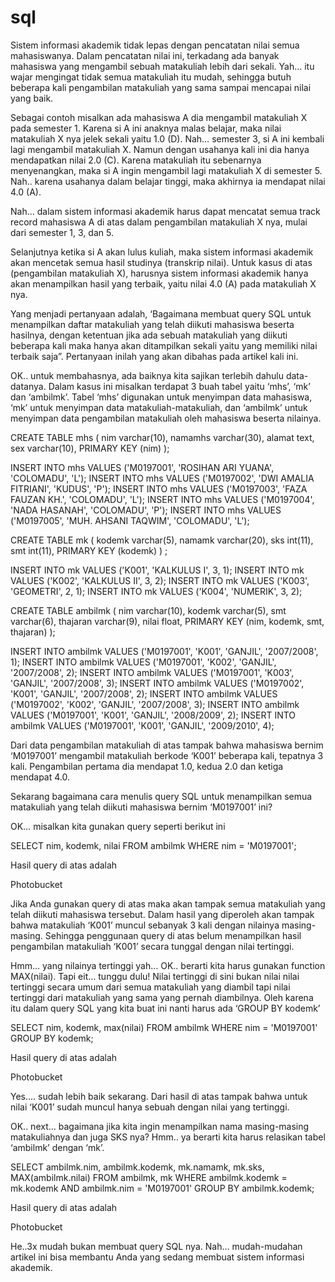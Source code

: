 # sql

Sistem informasi akademik tidak lepas dengan pencatatan nilai semua mahasiswanya. Dalam pencatatan nilai ini, terkadang ada banyak mahasiswa yang mengambil sebuah matakuliah lebih dari sekali. Yah… itu wajar mengingat tidak semua matakuliah itu mudah, sehingga butuh beberapa kali pengambilan matakuliah yang sama sampai mencapai nilai yang baik.

Sebagai contoh misalkan ada mahasiswa A dia mengambil matakuliah X pada semester 1. Karena si A ini anaknya malas belajar, maka nilai matakuliah X nya jelek sekali yaitu 1.0 (D). Nah… semester 3, si A ini kembali lagi mengambil matakuliah X. Namun dengan usahanya kali ini dia hanya mendapatkan nilai 2.0 (C). Karena matakuliah itu sebenarnya menyenangkan, maka si A ingin mengambil lagi matakuliah X di semester 5. Nah.. karena usahanya dalam belajar tinggi, maka akhirnya ia mendapat nilai 4.0 (A).

Nah… dalam sistem informasi akademik harus dapat mencatat semua track record mahasiswa A di atas dalam pengambilan matakuliah X nya, mulai dari semester 1, 3, dan 5.

Selanjutnya ketika si A akan lulus kuliah, maka sistem informasi akademik akan mencetak semua hasil studinya (transkrip nilai). Untuk kasus di atas (pengambilan matakuliah X), harusnya sistem informasi akademik hanya akan menampilkan hasil yang terbaik, yaitu nilai 4.0 (A) pada matakuliah X nya.

Yang menjadi pertanyaan adalah, ‘Bagaimana membuat query SQL untuk menampilkan daftar matakuliah yang telah diikuti mahasiswa beserta hasilnya, dengan ketentuan jika ada sebuah matakuliah yang diikuti beberapa kali maka hanya akan ditampilkan sekali yaitu yang memiliki nilai terbaik saja”. Pertanyaan inilah yang akan dibahas pada artikel kali ini.

OK.. untuk membahasnya, ada baiknya kita sajikan terlebih dahulu data-datanya. Dalam kasus ini misalkan terdapat 3 buah tabel yaitu ‘mhs’, ‘mk’ dan ‘ambilmk’. Tabel ‘mhs’ digunakan untuk menyimpan data mahasiswa, ‘mk’ untuk menyimpan data matakuliah-matakuliah, dan ‘ambilmk’ untuk menyimpan data pengambilan matakuliah oleh mahasiswa beserta nilainya.

CREATE TABLE mhs (
  nim varchar(10),
  namamhs varchar(30),
  alamat text,
  sex varchar(10),
  PRIMARY KEY  (nim)
);

INSERT INTO mhs VALUES ('M0197001', 'ROSIHAN ARI YUANA', 'COLOMADU', 'L');
INSERT INTO mhs VALUES ('M0197002', 'DWI AMALIA FITRIANI', 'KUDUS', 'P');
INSERT INTO mhs VALUES ('M0197003', 'FAZA FAUZAN KH.', 'COLOMADU', 'L');
INSERT INTO mhs VALUES ('M0197004', 'NADA HASANAH', 'COLOMADU', 'P');
INSERT INTO mhs VALUES ('M0197005', 'MUH. AHSANI TAQWIM', 'COLOMADU', 'L');

CREATE TABLE mk (
  kodemk varchar(5),
  namamk varchar(20),
  sks int(11),
  smt int(11),
  PRIMARY KEY  (kodemk)
) ;

INSERT INTO mk VALUES ('K001', 'KALKULUS I', 3, 1);
INSERT INTO mk VALUES ('K002', 'KALKULUS II', 3, 2);
INSERT INTO mk VALUES ('K003', 'GEOMETRI', 2, 1);
INSERT INTO mk VALUES ('K004', 'NUMERIK', 3, 2);

CREATE TABLE ambilmk (
  nim varchar(10),
  kodemk varchar(5),
  smt varchar(6),
  thajaran varchar(9),
  nilai float,
  PRIMARY KEY (nim, kodemk, smt, thajaran)
);

INSERT INTO ambilmk VALUES ('M0197001', 'K001', 'GANJIL', '2007/2008', 1);
INSERT INTO ambilmk VALUES ('M0197001', 'K002', 'GANJIL', '2007/2008', 2);
INSERT INTO ambilmk VALUES ('M0197001', 'K003', 'GANJIL', '2007/2008', 3);
INSERT INTO ambilmk VALUES ('M0197002', 'K001', 'GANJIL', '2007/2008', 2);
INSERT INTO ambilmk VALUES ('M0197002', 'K002', 'GANJIL', '2007/2008', 3);
INSERT INTO ambilmk VALUES ('M0197001', 'K001', 'GANJIL', '2008/2009', 2);
INSERT INTO ambilmk VALUES ('M0197001', 'K001', 'GANJIL', '2009/2010', 4);

Dari data pengambilan matakuliah di atas tampak bahwa mahasiswa bernim ‘M0197001’ mengambil matakuliah berkode ‘K001’ beberapa kali, tepatnya 3 kali. Pengambilan pertama dia mendapat 1.0, kedua 2.0 dan ketiga mendapat 4.0.

Sekarang bagaimana cara menulis query SQL untuk menampilkan semua matakuliah yang telah diikuti mahasiswa bernim ‘M0197001’ ini?

OK… misalkan kita gunakan query seperti berikut ini

SELECT nim, kodemk, nilai 
FROM ambilmk 
WHERE nim = 'M0197001';

Hasil query di atas adalah


Photobucket

Jika Anda gunakan query di atas maka akan tampak semua matakuliah yang telah diikuti mahasiswa tersebut. Dalam hasil yang diperoleh akan tampak bahwa matakuliah ‘K001’ muncul sebanyak 3 kali dengan nilainya masing-masing. Sehingga penggunaan query di atas belum menampilkan hasil pengambilan matakuliah ‘K001’ secara tunggal dengan nilai tertinggi.

Hmm… yang nilainya tertinggi yah… OK.. berarti kita harus gunakan function MAX(nilai). Tapi eit… tunggu dulu! Nilai tertinggi di sini bukan nilai nilai tertinggi secara umum dari semua matakuliah yang diambil tapi nilai tertinggi dari matakuliah yang sama yang pernah diambilnya. Oleh karena itu dalam query SQL yang kita buat ini nanti harus ada ‘GROUP BY kodemk’

SELECT nim, kodemk, max(nilai) 
FROM ambilmk 
WHERE nim = 'M0197001' 
GROUP BY kodemk;

Hasil query di atas adalah


Photobucket

Yes…. sudah lebih baik sekarang. Dari hasil di atas tampak bahwa untuk nilai ‘K001’ sudah muncul hanya sebuah dengan nilai yang tertinggi.

OK.. next… bagaimana jika kita ingin menampilkan nama masing-masing matakuliahnya dan juga SKS nya? Hmm.. ya berarti kita harus relasikan tabel ‘ambilmk’ dengan ‘mk’.

SELECT ambilmk.nim, ambilmk.kodemk, mk.namamk, mk.sks, MAX(ambilmk.nilai)
FROM ambilmk, mk
WHERE ambilmk.kodemk = mk.kodemk AND ambilmk.nim = 'M0197001'
GROUP BY ambilmk.kodemk;

Hasil query di atas adalah


Photobucket

He..3x mudah bukan membuat query SQL nya. Nah… mudah-mudahan artikel ini bisa membantu Anda yang sedang membuat sistem informasi akademik.
